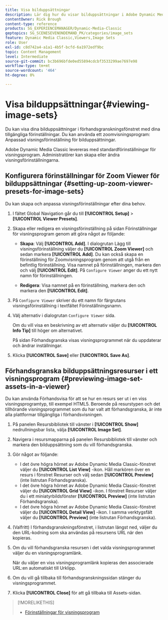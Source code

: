 ```yaml
---
title: Visa bilduppsättningar
description: Lär dig hur du visar bilduppsättningar i Adobe Dynamic Media Classic.
contentOwner: Rick Brough
content-type: reference
products: SG_EXPERIENCEMANAGER/Dynamic-Media-Classic
geptopics: SG_SCENESEVENONDEMAND_PK/categories/image_sets
feature: Dynamic Media Classic,Viewers,Image Sets
role: User
exl-id: c8d742a4-a1a1-4b5f-bcfd-6a1972edf9bc
topic: Content Management
level: Intermediate
source-git-commit: bc3b696bfde0ed55894cdcbf3533299ae7697e98
workflow-type: tm+mt
source-wordcount: '464'
ht-degree: 0%

---
```


# Visa bilduppsättningar{#viewing-image-sets}

Du kan visa dina bilduppsättningar i förhandsgranskningsfönstret med dina tillgängliga förinställningar. Du kan använda ett zoomvisningsprogram: Anpassad visningsförinställning för bilduppsättningar.

Adobe Dynamic Media Classic levereras med standardförinställningar för visningsprogram. Administratörer kan skapa eller ändra visningsförinställningarna.

## Konfigurera förinställningar för Zoom Viewer för bilduppsättningar {#setting-up-zoom-viewer-presets-for-image-sets}

Du kan skapa och anpassa visningsförinställningar efter dina behov.

1. I fältet Global Navigation går du till **[!UICONTROL Setup]** > **[!UICONTROL Viewer Presets]**.
1. Skapa eller redigera en visningsförinställning på sidan Förinställningar för visningsprogram genom att göra något av följande:

   * **Skapa**: Välj **[!UICONTROL Add]**. I dialogrutan Lägg till visningsförinställning väljer du **[!UICONTROL Zoom Viewer]** och sedan markera **[!UICONTROL Add]**. Du kan också skapa en förinställning för Zoomvisningsprogram genom att utgå från en befintlig förinställning. Visa namnet på förinställningen, markera den och välj **[!UICONTROL Edit]**. På `Configure Viewer` anger du ett nytt namn för förinställningen.

   * **Redigera**: Visa namnet på en förinställning, markera den och markera den **[!UICONTROL Edit]**.

1. På `Configure Viewer` skriver du ett namn för färgrutans visningsförinställning i textfältet Förinställningsnamn.
1. Välj alternativ i dialogrutan `Configure Viewer` sida.

   Om du vill visa en beskrivning av ett alternativ väljer du **[!UICONTROL Info Tip]** till höger om alternativet.

   På sidan Förhandsgranska visas visningsprogrammet när du uppdaterar och ändrar inställningar.

1. Klicka **[!UICONTROL Save]** eller **[!UICONTROL Save As]**.

## Förhandsgranska bilduppsättningsresurser i ett visningsprogram {#previewing-image-set-assets-in-a-viewer}

Du kan använda Förhandsvisa för att se hur en resurs ser ut i en viss visningsprogramtyp, till exempel HTML5. Beroende på resurstypen och det tillhörande visningsprogrammet som du har valt att förhandsgranska, är inte alla plattformar tillgängliga i förhandsvisningen.

1. På panelen Resursbibliotek till vänster i **[!UICONTROL Show]** nedrullningsbar lista, välja **[!UICONTROL Image Set]**.
1. Navigera i resursmapparna på panelen Resursbibliotek till vänster och markera den bilduppsättning som du vill förhandsgranska.
1. Gör något av följande:

   * I det övre högra hörnet av Adobe Dynamic Media Classic-fönstret väljer du **[!UICONTROL List View]** -ikon. Håll markören över en resurs i fönstret Resurser och välj sedan **[!UICONTROL Preview]** (inte listrutan Förhandsgranska).
   * I det övre högra hörnet av Adobe Dynamic Media Classic-fönstret väljer du **[!UICONTROL Grid View]** -ikon. I fönstret Resurser väljer du i ett miniatyrbildsfönster **[!UICONTROL Preview]** (inte listrutan Förhandsgranska).
   * I det övre högra hörnet av Adobe Dynamic Media Classic-fönstret väljer du **[!UICONTROL Detail View]** -ikon. I samma verktygsfält väljer du **[!UICONTROL Preview]** (inte listrutan Förhandsgranska).

1. (Valfritt) I förhandsgranskningsfönstret, i listrutan längst ned, väljer du den URL-kodning som ska användas på resursens URL när den kopieras.
1. Om du vill förhandsgranska resursen i det valda visningsprogrammet väljer du en visningsprogramlänk.

   När du väljer en viss visningsprogramlänk kopieras den associerade URL:en automatiskt till Urklipp.

1. Om du vill gå tillbaka till förhandsgranskningssidan stänger du visningsprogrammet.
1. Klicka **[!UICONTROL Close]** för att gå tillbaka till Assets-sidan.

>[!MORELIKETHIS]
>
>* [Förinställningar för visningsprogram](application-setup.md#viewer_presets)

